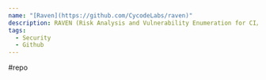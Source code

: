 ```yaml
---
name: "[Raven](https://github.com/CycodeLabs/raven)"
description: RAVEN (Risk Analysis and Vulnerability Enumeration for CI/CD) is a powerful security tool designed to perform massive scans for GitHub Actions CI workflows and digest the discovered data into a Neo4j database.
tags:
  - Security
  - Github
---
```

#repo